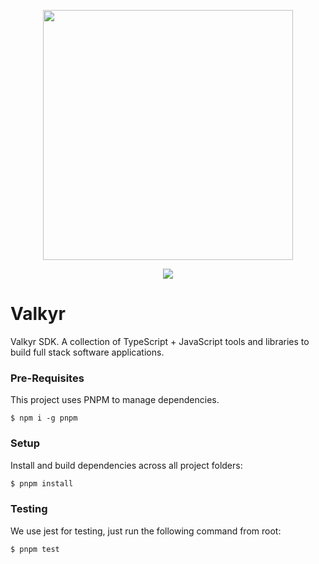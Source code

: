 <p align="center">
  <img src="https://user-images.githubusercontent.com/1998130/227766681-55dc6939-8b20-49f1-97d4-d6b0a7a3975f.png" height="400" /> 
</p>

<p align="center">
  <a href="https://codeclimate.com/github/cmdo/valkyr/maintainability"><img src="https://api.codeclimate.com/v1/badges/93cd945fb13b935edd46/maintainability" /></a>
</p>

# Valkyr

Valkyr SDK. A collection of TypeScript + JavaScript tools and libraries to build full stack software applications.

### Pre-Requisites

This project uses PNPM to manage dependencies.

```shell
$ npm i -g pnpm
```

### Setup

Install and build dependencies across all project folders:

```sh
$ pnpm install
```

### Testing

We use jest for testing, just run the following command from root:

```ts
$ pnpm test
```
